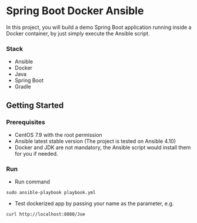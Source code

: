 # Spring Boot Docker Ansible

In this project, you will build a demo Spring Boot application running inside a Docker container, by just simply execute
 the Ansible script.
 
### Stack

- Ansible
- Docker
- Java
- Spring Boot
- Gradle

## Getting Started

### Prerequisites

* CentOS 7.9 with the root permission
* Ansible latest stable version (The project is tested on Ansible 4.10)
* Docker and JDK are not mandatory, the Ansible script would install them for you if needed.

### Run

* Run command 
```
sudo ansible-playbook playbook.yml
```

* Test dockerized app by passing your name as the parameter, e.g.
```
curl http://localhost:8080/Joe
```



